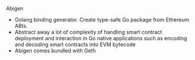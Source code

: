 Abigen
- Golang binding generator. Create type-safe Go package from Ethereum ABIs.
- Abstract away a lot of complexity of handling smart contract deployment and interaction in Go native applications such as encoding and decoding smart contracts into EVM bytecode
- Abigen comes bundled with Geth